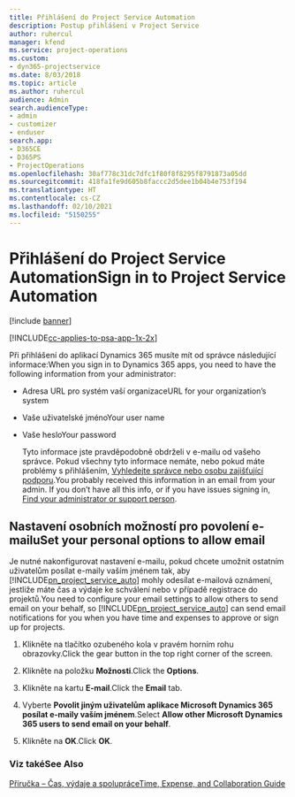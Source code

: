 ```yaml
---
title: Přihlášení do Project Service Automation
description: Postup přihlášení v Project Service
author: ruhercul
manager: kfend
ms.service: project-operations
ms.custom:
- dyn365-projectservice
ms.date: 8/03/2018
ms.topic: article
ms.author: ruhercul
audience: Admin
search.audienceType:
- admin
- customizer
- enduser
search.app:
- D365CE
- D365PS
- ProjectOperations
ms.openlocfilehash: 30af778c31dc7dfc1f80f8f8295f8791873a05dd
ms.sourcegitcommit: 418fa1fe9d605b8faccc2d5dee1b04b4e753f194
ms.translationtype: HT
ms.contentlocale: cs-CZ
ms.lasthandoff: 02/10/2021
ms.locfileid: "5150255"
---
```

# <a name="sign-in-to-project-service-automation"></a><span data-ttu-id="3db41-103">Přihlášení do Project Service Automation</span><span class="sxs-lookup"><span data-stu-id="3db41-103">Sign in to Project Service Automation</span></span>

[!include [banner](../includes/psa-now-project-operations.md)]

[!INCLUDE[cc-applies-to-psa-app-1x-2x](../includes/cc-applies-to-psa-app-1x-2x.md)]

<span data-ttu-id="3db41-104">Při přihlášení do aplikací Dynamics 365 musíte mít od správce následující informace:</span><span class="sxs-lookup"><span data-stu-id="3db41-104">When you sign in to Dynamics 365 apps, you need to have the following information from your administrator:</span></span>  
  
- <span data-ttu-id="3db41-105">Adresa URL pro systém vaší organizace</span><span class="sxs-lookup"><span data-stu-id="3db41-105">URL for your organization’s system</span></span>  
  
- <span data-ttu-id="3db41-106">Vaše uživatelské jméno</span><span class="sxs-lookup"><span data-stu-id="3db41-106">Your user name</span></span>  
  
- <span data-ttu-id="3db41-107">Vaše heslo</span><span class="sxs-lookup"><span data-stu-id="3db41-107">Your password</span></span>  
  
  <span data-ttu-id="3db41-108">Tyto informace jste pravděpodobně obdrželi v e-mailu od vašeho správce. Pokud všechny tyto informace nemáte, nebo pokud máte problémy s přihlášením, [Vyhledejte správce nebo osobu zajišťující podporu](https://docs.microsoft.com/dynamics365/customerengagement/on-premises/basics/find-administrator-support).</span><span class="sxs-lookup"><span data-stu-id="3db41-108">You probably received this information in an email from your admin. If you don’t have all this info, or if you have issues signing in, [Find your administrator or support person](https://docs.microsoft.com/dynamics365/customerengagement/on-premises/basics/find-administrator-support).</span></span>  
  
## <a name="set-your-personal-options-to-allow-email"></a><span data-ttu-id="3db41-109">Nastavení osobních možností pro povolení e-mailu</span><span class="sxs-lookup"><span data-stu-id="3db41-109">Set your personal options to allow email</span></span>  
 <span data-ttu-id="3db41-110">Je nutné nakonfigurovat nastavení e-mailu, pokud chcete umožnit ostatním uživatelům posílat e-maily vaším jménem tak, aby [!INCLUDE[pn_project_service_auto](../includes/pn-project-service-auto.md)] mohly odesílat e-mailová oznámení, jestliže máte čas a výdaje ke schválení nebo v případě registrace do projektů.</span><span class="sxs-lookup"><span data-stu-id="3db41-110">You need to configure your email settings to allow others to send email on your behalf, so [!INCLUDE[pn_project_service_auto](../includes/pn-project-service-auto.md)] can send email notifications for you when you have time and expenses to approve or sign up for projects.</span></span>  
  
1.  <span data-ttu-id="3db41-111">Klikněte na tlačítko ozubeného kola v pravém horním rohu obrazovky.</span><span class="sxs-lookup"><span data-stu-id="3db41-111">Click the gear button in the top right corner of the screen.</span></span>  
  
2.  <span data-ttu-id="3db41-112">Klikněte na položku **Možnosti**.</span><span class="sxs-lookup"><span data-stu-id="3db41-112">Click the **Options**.</span></span>  
  
3.  <span data-ttu-id="3db41-113">Klikněte na kartu **E-mail**.</span><span class="sxs-lookup"><span data-stu-id="3db41-113">Click the **Email** tab.</span></span>  
  
4.  <span data-ttu-id="3db41-114">Vyberte **Povolit jiným uživatelům aplikace Microsoft Dynamics 365 posílat e-maily vaším jménem**.</span><span class="sxs-lookup"><span data-stu-id="3db41-114">Select **Allow other Microsoft Dynamics 365 users to send email on your behalf**.</span></span>  
  
5.  <span data-ttu-id="3db41-115">Klikněte na **OK**.</span><span class="sxs-lookup"><span data-stu-id="3db41-115">Click **OK**.</span></span>  
  
### <a name="see-also"></a><span data-ttu-id="3db41-116">Viz také</span><span class="sxs-lookup"><span data-stu-id="3db41-116">See Also</span></span>  
 [<span data-ttu-id="3db41-117">Příručka – Čas, výdaje a spolupráce</span><span class="sxs-lookup"><span data-stu-id="3db41-117">Time, Expense, and Collaboration Guide</span></span>](../psa/time-expense-collaboration-guide.md)
